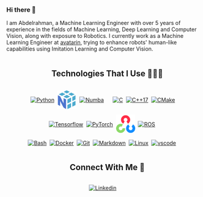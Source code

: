 ### Hi there 👋

I am Abdelrahman, a Machine Learning Engineer with over 5 years of experience in the fields of Machine Learning, Deep Learning and Computer Vision, along with exposure to Robotics. I currently work as a Machine Learning Engineer at [avatarin](https://avatarin.com/), trying to enhance robots' human-like capabilities using Imitation Learning and Computer Vision.

<!--h1 without bottom border-->
<div id="user-content-toc">
  <ul align="center">
    <summary><h2 style="display: inline-block">Technologies That I Use 👨🏻‍💻</h2></summary>
  </ul>
</div>

<p align="center">
 <a href="https://www.python.org/" target="blank"><img align="center" src="https://skillicons.dev/icons?i=py" alt="Python" height="50" width="50" /></a>&nbsp;
 <a href="https://numpy.org/" target="blank"><img align="center" src="https://raw.githubusercontent.com/devicons/devicon/1119b9f84c0290e0f0b38982099a2bd027a48bf1/icons/numpy/numpy-original.svg" alt="Numpy" height="50" width="50" /></a>&nbsp;
 <a href="https://numba.pydata.org/" target="blank"><img align="center" src="https://upload.wikimedia.org/wikipedia/commons/f/fe/Numba_logo.svg" alt="Numba" height="50" width="50" /></a>&nbsp;&nbsp;&nbsp;&nbsp;&nbsp;
 <a href="https://en.wikipedia.org/wiki/C_(programming_language)" target="blank"><img align="center" src="https://skillicons.dev/icons?i=c" alt="C" height="50" width="50" /></a>&nbsp;
 <a href="https://en.cppreference.com/w/cpp/17" target="blank"><img align="center" src="https://skillicons.dev/icons?i=cpp" alt="C++17" height="50" width="50" /></a>&nbsp;
 <a href="https://cmake.org/" target="blank"><img align="center" src="https://skillicons.dev/icons?i=cmake" alt="CMake" height="50" width="50" /></a>
</p>

<p align="center">
 <a href="https://www.tensorflow.org/" target="blank"><img align="center" src="https://skillicons.dev/icons?i=tensorflow" alt="Tensorflow" height="50" width="50" /></a>&nbsp;
 <a href="https://pytorch.org/" target="blank"><img align="center" src="https://skillicons.dev/icons?i=pytorch" alt="PyTorch" height="50" width="50" /></a>&nbsp;
 <a href="https://opencv.org/" target="blank"><img align="center" src="https://raw.githubusercontent.com/devicons/devicon/1119b9f84c0290e0f0b38982099a2bd027a48bf1/icons/opencv/opencv-original.svg" alt="OpenCV" height="50" width="50" /></a>&nbsp;
 <a href="https://www.ros.org/" target="blank"><img align="center" src="https://skillicons.dev/icons?i=ros" alt="ROS" height="50" width="50" /></a>&nbsp;
</p>

<p align="center">
 <a href="https://www.gnu.org/software/bash/" target="blank"><img align="center" src="https://skillicons.dev/icons?i=bash" alt="Bash" height="50" width="50" /></a>&nbsp;
 <a href="https://www.docker.com/" target="blank"><img align="center" src="https://skillicons.dev/icons?i=docker" alt="Docker" height="50" width="50" /></a>&nbsp;
 <a href="https://git-scm.com/" target="blank"><img align="center" src="https://skillicons.dev/icons?i=git" alt="Git" height="50" width="50" /></a>&nbsp;
 <a href="https://www.markdownguide.org/" target="blank"><img align="center" src="https://skillicons.dev/icons?i=md" alt="Markdown" height="50" width="50" /></a>&nbsp;
 <a href="https://www.linuxfoundation.org/" target="blank"><img align="center" src="https://skillicons.dev/icons?i=linux" alt="Linux" height="50" width="50" /></a>&nbsp;
 <a href="https://code.visualstudio.com/" target="blank"><img align="center" src="https://skillicons.dev/icons?i=vscode" alt="vscode" height="50" width="50" /></a>&nbsp;
 
</p>

<!--
<a href="https://skillicons.dev">
<img src="https://skillicons.dev/icons?i=py,c,cpp,cmake,tensorflow,pytorch,ros,bash,docker,git,github,md,linux,vscode&perline=14"/>
</a>
-->

<!-- Connect with me -->
<!--h2 without bottom border-->
<div id="user-content-toc">
  <ul align="center">
    <summary><h2 style="display: inline-block">Connect With Me 🤝</h2></summary>
  </ul>
</div>

<!--icons and links-->
<p align="center">
<a href="https://www.linkedin.com/in/abdelrahmangaber/" target="blank"><img align="center" src="https://skillicons.dev/icons?i=linkedin" alt="Linkedin" height="50" width="50" /></a>  
</p>




<!--
#### Languages and Tools:

[<img align="left" alt="Python" width="26px" src="https://raw.githubusercontent.com/devicons/devicon/master/icons/python/python-original.svg" />]()
[<img align="left" alt="C++" width="26px" src="https://raw.githubusercontent.com/isocpp/logos/master/cpp_logo.svg" />]()
[<img align="left" alt="Tensorflow" width="26px" src="https://raw.githubusercontent.com/valohai/ml-logos/master/tensorflow-tf.svg" />]()
[<img align="left" alt="Keras" width="26px" src="https://raw.githubusercontent.com/valohai/ml-logos/master/keras.svg" />]()
[<img align="left" alt="Pytorch" width="100px" src="https://raw.githubusercontent.com/valohai/ml-logos/master/pytorch.svg" />]()
[<img align="left" alt="Caffe" width="55px" src="https://raw.githubusercontent.com/valohai/ml-logos/master/caffe.svg" />]()
[<img align="left" alt="OpenCV" width="26px" src="https://github.com/opencv/opencv/blob/master/doc/opencv-logo2.png?raw=true" />]()
[<img align="left" alt="OpenVINO" width="100px" src="https://raw.githubusercontent.com/valohai/ml-logos/master/openvino-2.svg" />]()
[<img align="left" alt="ROS" width="80px" src="https://upload.wikimedia.org/wikipedia/commons/thumb/b/bb/Ros_logo.svg/1280px-Ros_logo.svg.png" />]()
[<img align="left" alt="GitHub" width="26px" src="https://raw.githubusercontent.com/github/explore/78df643247d429f6cc873026c0622819ad797942/topics/github/github.png" />]()

<br />
-->

<!--
---

<img align="left" alt="abdelrahman-gaber's Github Stats" src="https://github-readme-stats.vercel.app/api?username=abdelrahman-gaber&show_icons=true&count_private=true&include_all_commits=true&&hide=prs,contribs&hide_border=true" />  
-->

<!-- [![Top Langs](https://github-readme-stats.vercel.app/api/top-langs/?username=abdelrahman-gaber&layout=compact&hide=matlab,html)](https://github.com/anuraghazra/github-readme-stats) -->


<!--
**abdelrahman-gaber/abdelrahman-gaber** is a ✨ _special_ ✨ repository because its `README.md` (this file) appears on your GitHub profile.

Here are some ideas to get you started:

- 🔭 I’m currently working on ...
- 🌱 I’m currently learning ...
- 👯 I’m looking to collaborate on ...
- 🤔 I’m looking for help with ...
- 💬 Ask me about ...
- 📫 How to reach me: ...
- 😄 Pronouns: ...
- ⚡ Fun fact: ...
-->
